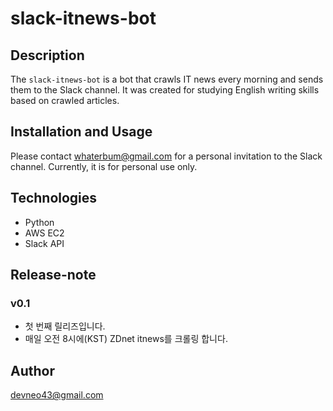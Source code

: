 # slack-itnews-bot

## Description
The `slack-itnews-bot` is a bot that crawls IT news every morning and sends them to the Slack channel. It was created for studying English writing skills based on crawled articles.

## Installation and Usage
Please contact whaterbum@gmail.com for a personal invitation to the Slack channel. Currently, it is for personal use only.

## Technologies
- Python 
- AWS EC2 
- Slack API

## Release-note

### v0.1
- 첫 번째 릴리즈입니다. 
- 매일 오전 8시에(KST) ZDnet itnews를 크롤링 합니다.

## Author
devneo43@gmail.com
